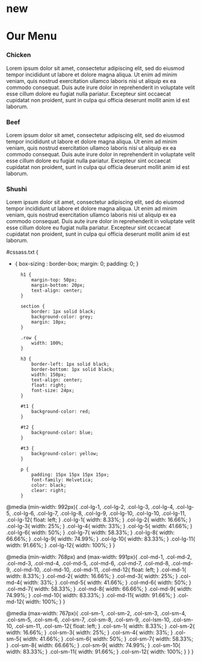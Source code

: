 # new
<html>

<head>
	<title>Assignment Solution for Module 2</title>
	<meta charset = "utf-8">
	<meta name = "viewport" content = "width = device-width, initial-scale = 1">
	<link rel = "stylesheet" href = "cssass.txt"/>
</head>

<body>
	<h1> Our Menu </h1>
	<div class = "row">
		<div class = "col-lg-4 col-md-6 col-sm-12">
			<section>
				<h3 id = "t1"> Chicken </h3>
				<p> Lorem ipsum dolor sit amet, consectetur adipiscing elit, sed do eiusmod tempor incididunt ut labore et dolore magna aliqua. Ut enim ad minim veniam, quis nostrud exercitation ullamco laboris nisi ut aliquip ex ea commodo consequat. Duis aute irure dolor in reprehenderit in voluptate velit esse cillum dolore eu fugiat nulla pariatur. Excepteur sint occaecat cupidatat non proident, sunt in culpa qui officia deserunt mollit anim id est laborum. </p>
			</section>
		</div>
		<div class = "col-lg-4 col-md-6 col-sm-12">
			<section>
				<h3 id = "t2"> Beef </h3>
				<p> Lorem ipsum dolor sit amet, consectetur adipiscing elit, sed do eiusmod tempor incididunt ut labore et dolore magna aliqua. Ut enim ad minim veniam, quis nostrud exercitation ullamco laboris nisi ut aliquip ex ea commodo consequat. Duis aute irure dolor in reprehenderit in voluptate velit esse cillum dolore eu fugiat nulla pariatur. Excepteur sint occaecat cupidatat non proident, sunt in culpa qui officia deserunt mollit anim id est laborum. </p>
			</section>
		</div>
		<div class = "col-lg-4 col-md-12 col-sm-12">
			<section>
				<h3 id = "t3"> Shushi </h3>
				<p> Lorem ipsum dolor sit amet, consectetur adipiscing elit, sed do eiusmod tempor incididunt ut labore et dolore magna aliqua. Ut enim ad minim veniam, quis nostrud exercitation ullamco laboris nisi ut aliquip ex ea commodo consequat. Duis aute irure dolor in reprehenderit in voluptate velit esse cillum dolore eu fugiat nulla pariatur. Excepteur sint occaecat cupidatat non proident, sunt in culpa qui officia deserunt mollit anim id est laborum. </p>
			</section>
		</div>
	</div>
</body>
</html>


#cssass.txt
{
* {
			box-sizing : border-box;
			margin: 0;
			padding: 0;
		}

		h1 {
			margin-top: 50px;
			margin-bottom: 20px;
			text-align: center;
		}

		section {
			border: 1px solid black;
			background-color: grey;
			margin: 10px;
		}

		.row {
			width: 100%;
		}

		h3 {
			border-left: 1px solid black;
			border-bottom: 1px solid black;
			width: 150px;
			text-align: center;
			float: right;
			font-size: 24px;
		}

		#t1 {
			background-color: red;
		}

		#t2 {
			background-color: blue;
		}

		#t3 {
			background-color: yellow;
		}

		p {
			padding: 15px 15px 15px 15px;
			font-family: Helvetica;
			color: black;
			clear: right;
		}

@media (min-width: 992px){
	.col-lg-1, .col-lg-2, .col-lg-3, .col-lg-4, .col-lg-5, .col-lg-6, .col-lg-7, .col-lg-8, .col-lg-9, .col-lg-10, .col-lg-10, .col-lg-11, .col-lg-12{
		float: left;
	}
	.col-lg-1{
		width: 8.33%;
	}
	.col-lg-2{
		width: 16.66%;
	}
	.col-lg-3{
		width: 25%;
	}
	.col-lg-4{
		width: 33%;
	}
	.col-lg-5{
		width: 41.66%;
	}
	.col-lg-6{
		width: 50%;
	}
	.col-lg-7{
		width: 58.33%;
	}
	.col-lg-8{
		width: 66.66%;
	}
	.col-lg-9{
		width: 74.99%;
	}
	.col-lg-10{
		width: 83.33%;
	}
	.col-lg-11{
		width: 91.66%;
	}
	.col-lg-12{
		width: 100%;
	}
}

@media (min-width: 768px) and (max-width: 991px){
	.col-md-1, .col-md-2, .col-md-3, .col-md-4, .col-md-5, .col-md-6, .col-md-7, .col-md-8, .col-md-9, .col-md-10, .col-md-10, .col-md-11, .col-md-12{
		float: left;
	}
	.col-md-1{
		width: 8.33%;
	}
	.col-md-2{
		width: 16.66%;
	}
	.col-md-3{
		width: 25%;
	}
	.col-md-4{
		width: 33%;
	}
	.col-md-5{
		width: 41.66%;
	}
	.col-md-6{
		width: 50%;
	}
	.col-md-7{
		width: 58.33%;
	}
	.col-md-8{
		width: 66.66%;
	}
	.col-md-9{
		width: 74.99%;
	}
	.col-md-10{
		width: 83.33%;
	}
	.col-md-11{
		width: 91.66%;
	}
	.col-md-12{
		width: 100%;
	}
}

@media (max-width: 767px){
	.col-sm-1, .col-sm-2, .col-sm-3, .col-sm-4, .col-sm-5, .col-sm-6, .col-sm-7, .col-sm-8, .col-sm-9, .col-lsm-10, .col-sm-10, .col-sm-11, .col-sm-12{
		float: left;
	}
	.col-sm-1{
		width: 8.33%;
	}
	.col-sm-2{
		width: 16.66%;
	}
	.col-sm-3{
		width: 25%;
	}
	.col-sm-4{
		width: 33%;
	}
	.col-sm-5{
		width: 41.66%;
	}
	.col-sm-6{
		width: 50%;
	}
	.col-sm-7{
		width: 58.33%;
	}
	.col-sm-8{
		width: 66.66%;
	}
	.col-sm-9{
		width: 74.99%;
	}
	.col-sm-10{
		width: 83.33%;
	}
	.col-sm-11{
		width: 91.66%;
	}
	.col-sm-12{
		width: 100%;
	}
}
}
